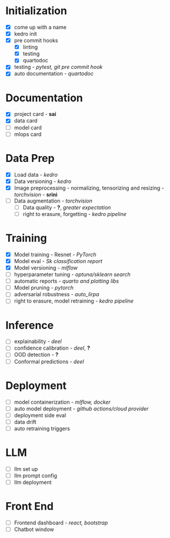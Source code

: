 # Initialization

- [x] come up with a name
- [x] kedro init
- [x] pre commit hooks
  - [x] linting
  - [x] testing
  - [x] quartodoc
- [x] testing - _pytest, git pre commit hook_
- [x] auto documentation - _quartodoc_

# Documentation

- [x] project card - **sai**
- [x] data card
- [ ] model card
- [ ] mlops card

# Data Prep

- [x] Load data - _kedro_
- [x] Data versioning - _kedro_
- [x] Image preprocessing - normalizing, tensorizing and resizing - _torchvision_ - **srini**
- [ ] Data augmentation - _torchvision_
  - [ ] Data quality - **?**, _greater expectation_
  - [ ] right to erasure, forgetting - _kedro pipeline_

# Training

- [x] Model training - Resnet - _PyTorch_
- [x] Model eval - _Sk classification report_
- [x] Model versioning - _mlflow_
- [ ] hyperparameter tuning - _optuna/sklearn search_
- [ ] automatic reports - _quarto and plotting libs_
- [ ] Model pruning - _pytorch_
- [ ] adversarial robustness - _auto_lirpa_
- [ ] right to erasure, model retraining - _kedro pipeline_

# Inference

- [ ] explainability - _deel_
- [ ] confidence calibration - _deel_, **?**
- [ ] OOD detection - **?**
- [ ] Conformal predictions - _deel_

# Deployment

- [ ] model containerization - _mlflow, docker_
- [ ] auto model deployment - _github actions/cloud provider_
- [ ] deployment side eval
- [ ] data drift
- [ ] auto retraining triggers

# LLM

- [ ] llm set up
- [ ] llm prompt config
- [ ] llm deployment

# Front End

- [ ] Frontend dashboard - _react, bootstrap_
- [ ] Chatbot window

